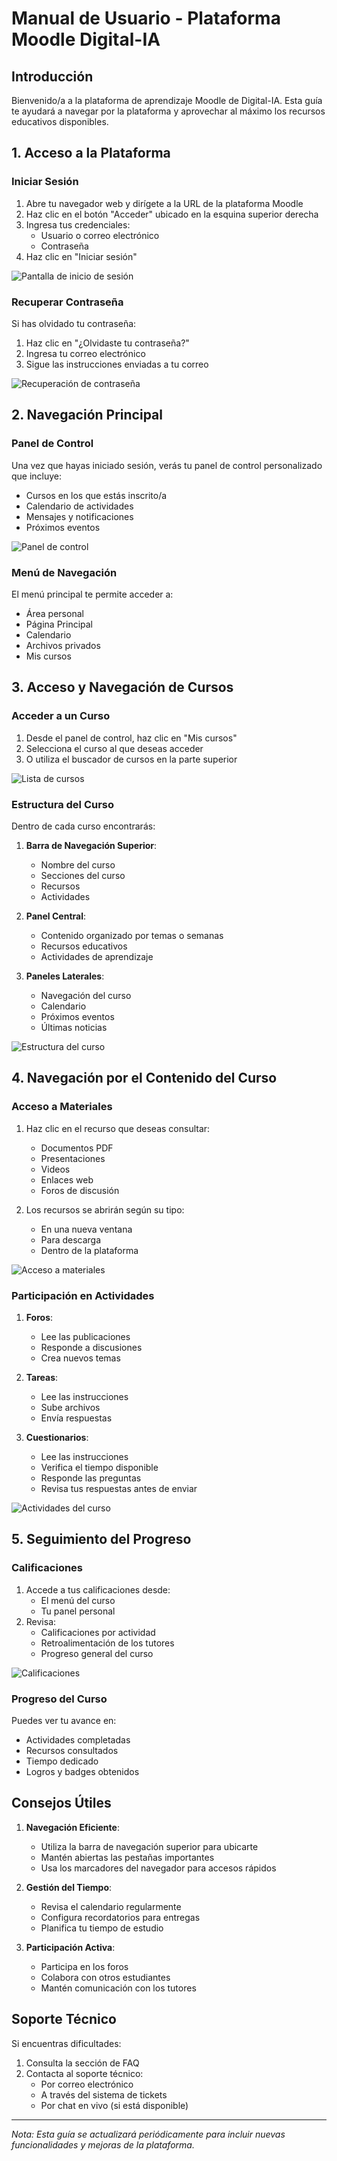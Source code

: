 # Manual de Usuario - Plataforma Moodle Digital-IA

## Introducción

Bienvenido/a a la plataforma de aprendizaje Moodle de Digital-IA. Esta guía te ayudará a navegar por la plataforma y aprovechar al máximo los recursos educativos disponibles.

## 1. Acceso a la Plataforma

### Iniciar Sesión
1. Abre tu navegador web y dirígete a la URL de la plataforma Moodle
2. Haz clic en el botón "Acceder" ubicado en la esquina superior derecha
3. Ingresa tus credenciales:
   - Usuario o correo electrónico
   - Contraseña
4. Haz clic en "Iniciar sesión"

![Pantalla de inicio de sesión](moodle_assets/1.jpg)

### Recuperar Contraseña
Si has olvidado tu contraseña:
1. Haz clic en "¿Olvidaste tu contraseña?"
2. Ingresa tu correo electrónico
3. Sigue las instrucciones enviadas a tu correo

![Recuperación de contraseña](moodle_assets/2.jpg)

## 2. Navegación Principal

### Panel de Control
Una vez que hayas iniciado sesión, verás tu panel de control personalizado que incluye:
- Cursos en los que estás inscrito/a
- Calendario de actividades
- Mensajes y notificaciones
- Próximos eventos

![Panel de control](moodle_assets/3.jpg)

### Menú de Navegación
El menú principal te permite acceder a:
- Área personal
- Página Principal
- Calendario
- Archivos privados
- Mis cursos

## 3. Acceso y Navegación de Cursos

### Acceder a un Curso
1. Desde el panel de control, haz clic en "Mis cursos"
2. Selecciona el curso al que deseas acceder
3. O utiliza el buscador de cursos en la parte superior

![Lista de cursos](moodle_assets/4.jpg)

### Estructura del Curso
Dentro de cada curso encontrarás:
1. **Barra de Navegación Superior**:
   - Nombre del curso
   - Secciones del curso
   - Recursos
   - Actividades

2. **Panel Central**:
   - Contenido organizado por temas o semanas
   - Recursos educativos
   - Actividades de aprendizaje

3. **Paneles Laterales**:
   - Navegación del curso
   - Calendario
   - Próximos eventos
   - Últimas noticias

![Estructura del curso](moodle_assets/5.jpg)

## 4. Navegación por el Contenido del Curso

### Acceso a Materiales
1. Haz clic en el recurso que deseas consultar:
   - Documentos PDF
   - Presentaciones
   - Videos
   - Enlaces web
   - Foros de discusión

2. Los recursos se abrirán según su tipo:
   - En una nueva ventana
   - Para descarga
   - Dentro de la plataforma

![Acceso a materiales](moodle_assets/6.jpg)

### Participación en Actividades
1. **Foros**:
   - Lee las publicaciones
   - Responde a discusiones
   - Crea nuevos temas

2. **Tareas**:
   - Lee las instrucciones
   - Sube archivos
   - Envía respuestas

3. **Cuestionarios**:
   - Lee las instrucciones
   - Verifica el tiempo disponible
   - Responde las preguntas
   - Revisa tus respuestas antes de enviar

![Actividades del curso](moodle_assets/7.jpg)

## 5. Seguimiento del Progreso

### Calificaciones
1. Accede a tus calificaciones desde:
   - El menú del curso
   - Tu panel personal
2. Revisa:
   - Calificaciones por actividad
   - Retroalimentación de los tutores
   - Progreso general del curso

![Calificaciones](moodle_assets/8.jpg)

### Progreso del Curso
Puedes ver tu avance en:
- Actividades completadas
- Recursos consultados
- Tiempo dedicado
- Logros y badges obtenidos

## Consejos Útiles

1. **Navegación Eficiente**:
   - Utiliza la barra de navegación superior para ubicarte
   - Mantén abiertas las pestañas importantes
   - Usa los marcadores del navegador para accesos rápidos

2. **Gestión del Tiempo**:
   - Revisa el calendario regularmente
   - Configura recordatorios para entregas
   - Planifica tu tiempo de estudio

3. **Participación Activa**:
   - Participa en los foros
   - Colabora con otros estudiantes
   - Mantén comunicación con los tutores

## Soporte Técnico

Si encuentras dificultades:
1. Consulta la sección de FAQ
2. Contacta al soporte técnico:
   - Por correo electrónico
   - A través del sistema de tickets
   - Por chat en vivo (si está disponible)

---

*Nota: Esta guía se actualizará periódicamente para incluir nuevas funcionalidades y mejoras de la plataforma.*
